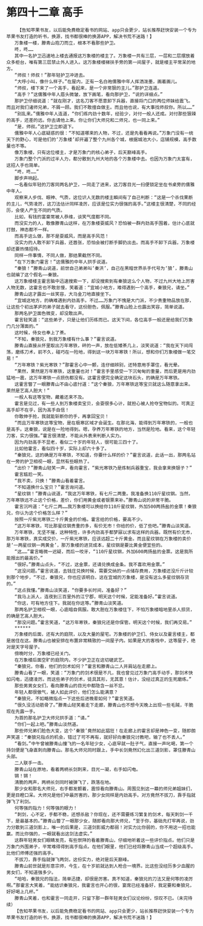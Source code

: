 # 第四十二章 高手
        【告知苹果书友，以后能免费稳定看书的网站、app只会更少，站长推荐赶快安装一个专为苹果书友打造的听书，换源，找书都很棒的换源APP，解决书荒不迷路！】
       万象楼一楼，滕青山抱刀而立，根本不看那些护卫。
       咚，咚……
       其中一名护卫迅速地上楼去通报这万象楼的楼主了。万象楼一共有三层，一层和二层摆放着众多柜台，唯有第三层禁止外人进入。这万象楼楼梯扶手旁的第一间屋子，就是楼主平常呆的地方。
       “师叔！师叔！”那年轻护卫冲进去。
       “大呼小叫，像什么样子。”在屋内，正有一名白袍儒雅中年人挥洒泼墨，画着画儿。
       “师叔，楼下来了一个高手，看起来，是一个非常狠的主儿。”那护卫连道。
       “高手？”这儒雅中年人眉头微皱，放下画笔，看向那护卫，“说的详细点。”
       那护卫仔细说道：“就在刚才，这名刀客不愿意卸下兵器，直接将门口的两位师妹给震飞。而且对我们诸师兄弟，不屑一顾。我们不敢擅自做主。而且他也说，有大事找师叔你。所以……”
       “别乱来。”儒雅中年人连道，“你们练内劲十数年，经验少，对付一般人还成。对付那些狠辣的高手，还差的远。你去请他上来。你让你们大师兄和二师兄，也一同上来。”
       “是，师叔。”这护卫立即退下。
       儒雅中年人心底疑惑的很：“不知道哪来的人物，不过，还是先看看再说。”万象门没有一统天下的野心，可是他们的‘万象楼’却开遍了整个九州各个城，根据城池大小，店铺规模，高手数量也不等。
       像万象楼，只有这位楼主，才是万象门的核心弟子，后天巅峰高手。
       万象门整个门派的过半人力，都分散到九州大地的各个万象楼中去。也因为万象门太富有，这招人手也简单。
       “咚，咚……”
       脚步声响起。
       一名看似年轻的刀客同两名护卫，一同走了进来，这刀客目光一扫便锁定坐在书桌旁的儒雅中年人。
       观察来人步伐、眼神、气质，这位识人无数的楼主瞬间有了自己判断：“这是一个杀伐果断的主儿，气势凌厉，这刀法估计同样凌厉，应该是位实力很强的高手。”这楼主很清楚，不同的经历，会使人产生不同的气质。
       比如，有钱的富豪常被人恭维，谈笑气度都不同。
       而没实力的人，敢像滕青山这样，在万象楼耍威风？恐怕被一群内劲高手围着，估计心底就打鼓，神态都不一样。
       而高手这么做，那不是耍威风，而是高手风范！
       没实力的人敢不卸下兵器，还嚣张，恐怕会被打断手脚扔出去。而高手不卸下兵器，万象楼却还要热情招待。
       同样一件事情，不同人做，那结果截然不同。
       “在下万象门霍言！”这儒雅的中年人拱手说道。
       “秦狼！”滕青山说道，前世自己弟弟叫‘秦洪’，自己在黑暗世界杀手代号为‘狼’，滕青山也就编了这个假名——秦狼。
       这万象楼楼主霍言脑中迅速搜索一下，却没搜索到有秦狼这么个人物，不过九州大地上厉害人物无数，这霍言也不敢怠慢，笑着道：“宜城小地方，难得遇到一个高手，秦狼兄，请坐。”
       滕青山这才露出一丝笑容，大马金刀地直接坐下。
       “宜城这地方，的确难遇到内劲高手。不过……万象门不愧是大门派，不少贵重物品放在那，让这些个初出茅庐的弟子就去看守，这份胆色，佩服。”滕青山脸上也露出笑容，简单说道。
       那两名护卫面色微变，却没敢出声。
       霍言轻笑道：“这些弟子，只是让他们历练而已。这天下间，各位高手一般还是给我们万象门几分薄面的。”
       这时候，侍女也奉上了茶。
       “不知，秦狼兄，到我万象楼有什么事？”霍言说道。
       滕青山直接从怀里取出万年寒铁，砰的一声，放在低矮茶几上，淡笑说道：“我在天下间闯荡，磨练刀术，前不久，碰巧在一险地，得到这一块万年寒铁！所以，想和你们万象楼做一笔交易！”
       “万年寒铁？紫光寒铁？”那霍言心中一颤，连仔细辨别，还特意用手罩住，看光晕。
       “果然，果然是万年寒铁，这重量也对！”霍言手里感受一下沉甸甸的重量，而后更是用内劲猛地一震，这万年寒铁一点损伤都没有。这霍言便完全确定这块石头，的确是万年寒铁。
       这霍言瞥了一眼滕青山不由心底忖道：“这个秦狼，万年寒铁这等宝贝就这么随意拿出来。果然是艺高人胆大！”
       一般人有这等宝物，藏着还来不及。
       霍言是见过，有一些人到万象楼卖宝贝，会耍很多心计，就担心被人抢夺宝物似的。可真正高手却不在乎，因为高手自信！
       你敢伸手抢，我就能斩断你的手，再拿回宝贝！
       “而且万年寒铁这等宝物，是在极寒区域才会诞生。在那北海，能得到万年寒铁的，一般也是高手。这秦狼，说是在一险地得到。嗯，孕养万年寒铁的地方，当然是险地。看来，这个年轻刀客，实力很强。”霍言很清楚，不能从外表来判断人实力。
       因为内劲高手不显老，看似二十岁的年轻人，很可能三四十了。
       比如他霍言，看似四十岁，实际上却六十多了。
       “秦狼兄，这的确是万年寒铁，不知道，你要什么样的价？”霍言说道，此话一出，那两名站在一旁的护卫相视一眼，显然有些眼热了。
       “出价？”滕青山轻笑一声，看向霍言，“紫光寒铁乃是炼制兵器重宝，我会拿来换银子？”
       霍言尴尬一笑。
       “我不卖，只换！”滕青山看着霍言。
       “不知道换什么宝贝？”霍言询问道。
       “星纹钢！”滕青山说道，“我这万年寒铁，有七斤二两重。我准备换110斤星纹钢。当然，万年寒铁远不止这个价格，差价，你们用黄金或者银票来补。”滕青山说的非常干脆。
       霍言沉吟道：“七斤二两……我万象楼可以换给你110斤星纹钢，外加500两扬盐的金票！秦狼兄，你认为这个价格怎么样？”
       按照一斤紫光寒铁二十斤黄金的价格。霍言给的价格，要高不少。
       “这万年寒铁，可比那星纹钢贵重的多，有价无市！你给的价，低了些吧。”滕青山淡笑道。
       万年寒铁，无坚不摧，这种特性，许多内劲高手都梦寐以求有这样的兵器。既然有价无市，那万年寒铁，真实成交价，一斤紫光寒铁，应该远超二十斤黄金。而且星纹钢在万象楼的卖价是‘一两星纹钢一两黄金’，那万象楼的进货成本，星纹钢是要比黄金便宜些的。
       “这……”霍言略微一迟疑，而后一咬牙，“110斤星纹钢，外加600两扬盐的金票。这是我所能报出的最高价。”
       “很好。”滕青山点头，“不过，这金票，还请兑换成金条。我不喜欢用金票。”
       “这没问题。”霍言说道，去钱庄兑换时候，需要交纳的一点储存费用，万象楼还没斤斤计较到那个地步，“不过，秦狼兄，你也应该明白，这在宜城的万象楼，是没有这么多星纹钢存货的。”
       “这点我懂。”滕青山淡笑道，“你要多长时间，准备好？”
       “我马上派人，连夜到三百里外的江宁郡，明天这个时候，定能准备好。”霍言说道。
       “你这，可有地方住下。我就在你这等。”滕青山淡笑道。
       那两名护卫相视一眼，心底暗自佩服。敢大胆在万象楼住下，不怕万象楼暗地里杀人掠货，的确是艺高人胆大。
       “那没问题。”霍言笑道，“这万年寒铁，秦狼兄还是你保管。明天这个时候，我们再交易。”
       ******
       万象楼的后面，还有大的庭院，以及大量的屋宅。万象楼的护卫们、侍女以及霍言楼主，都是居住在这。滕青山也被安排在布置非常精致的一间屋子内。如果是大的客栈中，这等屋子，绝对是天字号屋子。
       傍晚时分，万象楼已经关门。
       在万象楼后面空旷的庭院内，不少护卫正在这切磋武艺。
       “秦狼兄，你看，他们的剑术如何？”霍言和滕青山二人并肩站在走廊上。
       滕青山看了一眼，笑道：“万象门的剑术很是不凡，我也曾见过万象门高手动手，那剑术快如闪电，迅捷凌厉。而这些弟子的剑术，徒具其形，无其意！估计，没经过真正的生死磨练。”
       那些男男女女们，看向滕青山的目光中都隐含一丝不忿。
       年轻人都很傲气，被人如此评价，他们怎么能满意？
       “秦狼兄，不如略微指点一下这些后进晚辈如何？”霍言笑道。
       “很久没活动筋骨了。”滕青山轻笑着走下走廊，滕青山也不想今天晚上出现一些毛贼，干脆现在先露一手。
       为首的那名护卫大师兄拱手道：“请。”
       “你们一起上吧。”滕青山淡然道。
       那些师兄弟们脸色大变，这个‘秦狼’竟然如此猖狂！在走廊上的霍言却是神色一变，随即朗声笑道：“秦狼兄指点的机会，错过了可不再有，就好好向秦狼兄讨教吧，输了也不丢人。”
       “看剑。”中午曾被滕青山撞飞的一名年轻少女，心底早就一肚子气，直接一声叱喝，第一个持剑便是飞身直刺向滕青山。那名大师兄同时跟上，手中长剑竟然幻化出三道剑影，罩住滕青山头部。
       二人联手一击。
       滕青山站在原地，看着两柄长剑刺来，目光一凝，右手如闪电。
       锵！锵！
       清脆的两声，两柄长剑同时被弹飞了，跌落在地。
       那少女和那名大师兄，右手都发颤着，震惊看向滕青山。周围见到这一幕的师兄弟姐妹们，更是目瞪口呆。大师兄是他们中最厉害的，那少女同样是内劲高手。对方竟然不拔刀，靠手指就弹飞了利剑。
       何等强的指力！何等强的眼力！
       “刺剑，心不定，手都不稳，还想杀敌？你现在，还不需要练习繁复的剑术，每天刺剑一千下，是最基本的。”滕青山瞥了一眼那少女，随即看向那大师兄，“至于你，基础先打牢再说，劲力分散到三道剑影上，唯一的后果是，三道剑影威力都弱！对实力比你弱的，你不用这一招也能赢。而比你强的，一眼就看出这剑法虚实。”
       这群年轻男女们眼睛发亮，有些崇拜的看着滕青山，仔细地听着这一些评价指点。他们只是万象门外围弟子，平常难得得到高手指点。在他们眼里，他们已经将滕青山当成一个超级高手。比他们师傅还强的高手。
       不拔刀，靠手指就弹飞两剑，这份实力，绝对是后天巅峰。
       滕青山前世就是形意宗师，今生，在十岁前就达到人枪合一境界。比这些没经历多少血腥的男女们，不知道强多少。
       “哈哈，秦狼兄的指法，简单迅捷，却很是厉害。真不知道，秦狼兄的刀法又是何等的凌厉啊。”那霍言大笑着，“能结识秦狼兄，我霍言也开心的很，宴席已经准备好，我定要和秦狼兄，好好喝上几杯。”
       滕青山笑着，也和霍言一同走开，只留下那一群年轻男女们议论纷纷，惊叹不已。（未完待续）
       【告知苹果书友，以后能免费稳定看书的网站、app只会更少，站长推荐赶快安装一个专为苹果书友打造的听书，换源，找书都很棒的换源APP，解决书荒不迷路！】